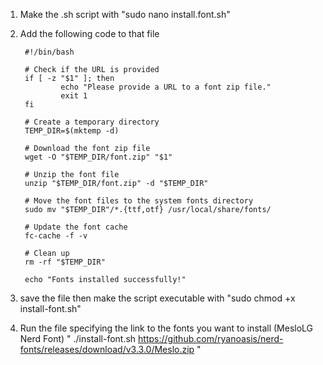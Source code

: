 1. Make the .sh script with "sudo nano install.font.sh"

2. Add the following code to that file

        #!/bin/bash

        # Check if the URL is provided
        if [ -z "$1" ]; then
                echo "Please provide a URL to a font zip file."
                exit 1
        fi

        # Create a temporary directory
        TEMP_DIR=$(mktemp -d)

        # Download the font zip file
        wget -O "$TEMP_DIR/font.zip" "$1"

        # Unzip the font file
        unzip "$TEMP_DIR/font.zip" -d "$TEMP_DIR"

        # Move the font files to the system fonts directory
        sudo mv "$TEMP_DIR"/*.{ttf,otf} /usr/local/share/fonts/

        # Update the font cache
        fc-cache -f -v

        # Clean up
        rm -rf "$TEMP_DIR"

        echo "Fonts installed successfully!"

3. save the file then make the script executable with "sudo chmod +x install-font.sh"

4. Run the file specifying the link to the fonts you want to install (MesloLG Nerd Font) " ./install-font.sh https://github.com/ryanoasis/nerd-fonts/releases/download/v3.3.0/Meslo.zip "
